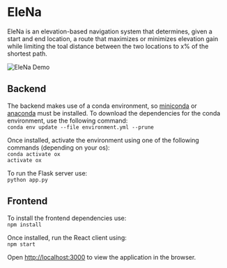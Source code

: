 # EleNa

EleNa is an elevation-based navigation system that determines, given a start and end location, a route that maximizes or minimizes elevation gain while limiting the toal distance between the two locations to x% of the shortest path.

![EleNa Demo](https://user-images.githubusercontent.com/41837625/145832370-d8d49935-b391-45fd-b63e-ae037f0f20ec.gif)

## Backend

The backend makes use of a conda environment, so [miniconda](https://docs.conda.io/en/latest/miniconda.html) or [anaconda](https://www.anaconda.com/products/individual) must be installed. To download the dependencies for the conda environment, use the following command:  
`conda env update --file environment.yml --prune`

Once installed, activate the environment using one of the following commands (depending on your os):  
`conda activate ox`  
`activate ox`

To run the Flask server use:  
 `python app.py`

## Frontend

To install the frontend dependencies use:  
 `npm install`

Once installed, run the React client using:  
 `npm start`

Open [http://localhost:3000](http://localhost:3000) to view the application in the browser.
